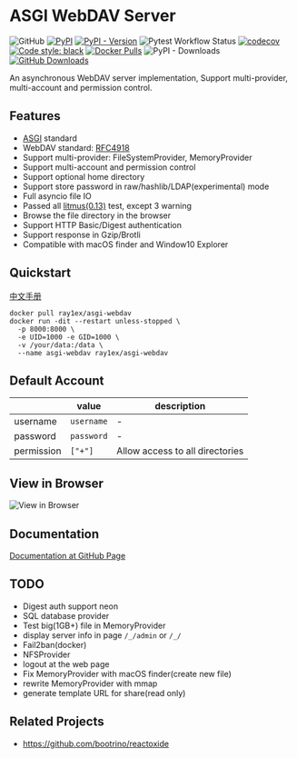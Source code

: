 # ASGI WebDAV Server

![GitHub](https://img.shields.io/github/license/rexzhang/asgi-webdav)
[![PyPI](https://img.shields.io/pypi/v/ASGIWebDAV)](https://pypi.org/project/ASGIWebDAV)
[![PyPI - Version](https://img.shields.io/pypi/pyversions/ASGIWebDAV.svg)](https://pypi.org/project/ASGIWebDAV/)
![Pytest Workflow Status](https://github.com/rexzhang/asgi-webdav/actions/workflows/check-pytest.yml/badge.svg)
[![codecov](https://codecov.io/gh/rexzhang/asgi-webdav/branch/main/graph/badge.svg?token=6D961MCCWN)](https://codecov.io/gh/rexzhang/asgi-webdav)
[![Code style: black](https://img.shields.io/badge/code%20style-black-000000.svg)](https://github.com/psf/black)
[![Docker Pulls](https://img.shields.io/docker/pulls/ray1ex/asgi-webdav)](https://hub.docker.com/r/ray1ex/asgi-webdav)
![[PyPI - Downloads](https://pypi.org/project/ASGIWebDAV/)](https://img.shields.io/pypi/dm/ASGIWebDAV)
[![GitHub Downloads](https://img.shields.io/github/downloads/rexzhang/asgi-webdav/total)](https://github.com/rexzhang/asgi-webdav/releases)

An asynchronous WebDAV server implementation, Support multi-provider, multi-account and permission control.

## Features

- [ASGI](https://asgi.readthedocs.io) standard
- WebDAV standard: [RFC4918](https://www.ietf.org/rfc/rfc4918.txt)
- Support multi-provider: FileSystemProvider, MemoryProvider
- Support multi-account and permission control
- Support optional home directory
- Support store password in raw/hashlib/LDAP(experimental) mode
- Full asyncio file IO
- Passed all [litmus(0.13)](http://www.webdav.org/neon/litmus) test, except 3 warning
- Browse the file directory in the browser
- Support HTTP Basic/Digest authentication
- Support response in Gzip/Brotli
- Compatible with macOS finder and Window10 Explorer

## Quickstart

[中文手册](https://rexzhang.github.io/asgi-webdav/zh/)

```shell
docker pull ray1ex/asgi-webdav
docker run -dit --restart unless-stopped \
  -p 8000:8000 \
  -e UID=1000 -e GID=1000 \
  -v /your/data:/data \
  --name asgi-webdav ray1ex/asgi-webdav
```

## Default Account

|            | value      | description                     |
| ---------- | ---------- | ------------------------------- |
| username   | `username` | -                               |
| password   | `password` | -                               |
| permission | `["+"]`    | Allow access to all directories |

## View in Browser

![View in Browser](docs/web-dir-browser-screenshot.png)

## Documentation

[Documentation at GitHub Page](https://rexzhang.github.io/asgi-webdav/)

## TODO

- Digest auth support neon
- SQL database provider
- Test big(1GB+) file in MemoryProvider
- display server info in page `/_/admin` or `/_/`
- Fail2ban(docker)
- NFSProvider
- logout at the web page
- Fix MemoryProvider with macOS finder(create new file)
- rewrite MemoryProvider with mmap
- generate template URL for share(read only)

## Related Projects

- <https://github.com/bootrino/reactoxide>
